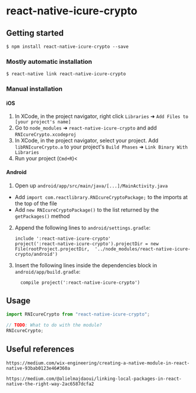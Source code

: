 # react-native-icure-crypto

## Getting started

`$ npm install react-native-icure-crypto --save`

### Mostly automatic installation

`$ react-native link react-native-icure-crypto`

### Manual installation

#### iOS

1. In XCode, in the project navigator, right click `Libraries` ➜ `Add Files to [your project's name]`
2. Go to `node_modules` ➜ `react-native-icure-crypto` and add `RNIcureCrypto.xcodeproj`
3. In XCode, in the project navigator, select your project. Add `libRNIcureCrypto.a` to your project's `Build Phases` ➜ `Link Binary With Libraries`
4. Run your project (`Cmd+R`)<

#### Android

1. Open up `android/app/src/main/java/[...]/MainActivity.java`

- Add `import com.reactlibrary.RNIcureCryptoPackage;` to the imports at the top of the file
- Add `new RNIcureCryptoPackage()` to the list returned by the `getPackages()` method

2. Append the following lines to `android/settings.gradle`:
   ```
   include ':react-native-icure-crypto'
   project(':react-native-icure-crypto').projectDir = new File(rootProject.projectDir, 	'../node_modules/react-native-icure-crypto/android')
   ```
3. Insert the following lines inside the dependencies block in `android/app/build.gradle`:
   ```
     compile project(':react-native-icure-crypto')
   ```

## Usage

```javascript
import RNIcureCrypto from "react-native-icure-crypto";

// TODO: What to do with the module?
RNIcureCrypto;
```

## Useful references

```
https://medium.com/wix-engineering/creating-a-native-module-in-react-native-93bab0123e46#360a
```

```
https://medium.com/@alielmajdaoui/linking-local-packages-in-react-native-the-right-way-2ac6587dcfa2
```
